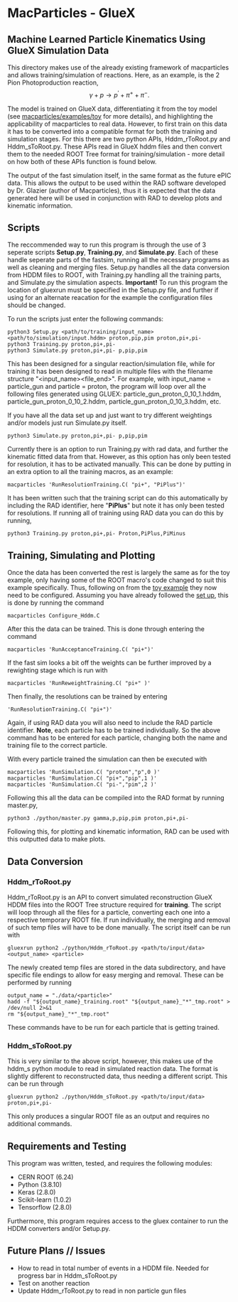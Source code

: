 # MacParticles - GlueX
## Machine Learned Particle Kinematics Using GlueX Simulation Data
This directory makes use of the already existing framework of macparticles and allows training/simulation of reactions. Here, as an example, is the 2 Pion Photoproduction reaction, 
$$ \gamma + p \rightarrow p^{'} + \pi^{+} + \pi^{-}. $$

The model is trained on GlueX data, differentiating it from the toy model (see [<ins>macparticles/examples/toy](../toy/) for more details), and highlighting the applicability of macparticles to real data. However, to first train on this data it has to be converted into a compatible format for both the training and simulation stages. For this there are two python APIs, Hddm_rToRoot.py and Hddm_sToRoot.py. These APIs read in GlueX hddm files and then convert them to the needed ROOT Tree format for training/simulation - more detail on how both of these APIs function is found below.

The output of the fast simulation itself, in the same format as the future ePIC data. This allows the output to be used within the RAD software developed by Dr. Glazier (author of Macparticles), thus it is expected that the data generated here will be used in conjunction with RAD to develop plots and kinematic information.

## Scripts
The reccommended way to run this program is through the use of 3 seperate scripts **Setup.py**, **Training.py**, and **Simulate.py**. Each of these handle seperate parts of the fastsim, running all the necessary programs as well as cleaning and merging files. Setup.py handles all the data conversion from HDDM files to ROOT, with Training.py handling all the training parts, and Simulate.py the simulation aspects. **Important!** To run this program the location of gluexrun must be specified in the Setup.py file, and further if using for an alternate reacation for the example the configuration files should be changed.

To run the scripts just enter the following commands:
```
python3 Setup.py <path/to/training/input_name> <path/to/simulation/input.hddm> proton,pip,pim proton,pi+,pi-
python3 Training.py proton,pi+,pi-
python3 Simulate.py proton,pi+,pi- p,pip,pim
```
This has been designed for a singular reaction/simulation file, while for training it has been designed to read in multiple files with the filename structure "<input_name>_<particle>_<file_end>". For example, with input_name = particle_gun and particle = proton, the program will loop over all the following files generated using GLUEX: particle_gun_proton_0_10_1.hddm, particle_gun_proton_0_10_2.hddm, particle_gun_proton_0_10_3.hddm, etc.

If you have all the data set up and just want to try different weightings and/or models just run Simulate.py itself.
```
python3 Simulate.py proton,pi+,pi- p,pip,pim
```
Currently there is an option to run Training.py with rad data, and further the kinematic fitted data from that. However, as this option has only been tested for resolution, it has to be activated manually. This can be done by putting in an extra option to all the training macros, as an example:
```
macparticles 'RunResolutionTraining.C( "pi+", "PiPlus")'
```
It has been written such that the training script can do this automatically by including the RAD identifier, here "**PiPlus**" but note  it has only been tested for resolutions. If running all of training using RAD data you can do this by running,
```
python3 Training.py proton,pi+,pi- Proton,PiPlus,PiMinus
```

## Training, Simulating and Plotting
Once the data has been converted the rest is largely the same as for the toy example, only having some of the ROOT macro's code changed to suit this example specifically. Thus, following on from the [<ins>toy example](../toy/) they now need to be configured. Assuming you have already followed the [<ins>set up](macparticles/README.md), this is done by running the command
```
macparticles Configure_Hddm.C
```
After this the data can be trained. This is done through entering the command
```
macparticles 'RunAcceptanceTraining.C( "pi+")'
```
If the fast sim looks a bit off the weights can be further improved by a rewighting stage which is run with
```
macparticles 'RunReweightTraining.C( "pi+" )'
```
Then finally, the resolutions can be trained by entering
```
'RunResolutionTraining.C( "pi+")'
```
Again, if using RAD data you will also need to include the RAD particle identifier. 
**Note**, each particle has to be trained individually. So the above command has to be entered for each particle, changing both the name and training file to the correct particle.

With every particle trained the simulation can then be executed with
```
macparticles 'RunSimulation.C( "proton","p",0 )'
macparticles 'RunSimulation.C( "pi+","pip",1 )'
macparticles 'RunSimulation.C( "pi-","pim",2 )'
```
Following this all the data can be compiled into the RAD format by running master.py,
```
python3 ./python/master.py gamma,p,pip,pim proton,pi+,pi-
``` 
Following this, for plotting and kinematic information, RAD can be used with this outputted data to make plots.
## Data Conversion
### Hddm_rToRoot.py
Hddm_rToRoot.py is an API to convert simulated reconstruction GlueX HDDM files into the ROOT Tree structure required for **training**. The script will loop through all the files for a particle, converting each one into a respective temporary ROOT file. If run individually, the merging and removal of such temp files will have to be done manually. The script itself can be run with
```
gluexrun python2 ./python/Hddm_rToRoot.py <path/to/input/data> <output_name> <particle>
```
The newly created temp files are stored in the data subdirectory, and have specific file endings to allow for easy merging and removal. These can be performed by running
```
output_name = "./data/<particle>"
hadd -f "${output_name}_training.root" "${output_name}_"*"_tmp.root" > /dev/null 2>&1
rm "${output_name}_"*"_tmp.root"
```
These commands have to be run for each particle that is getting trained.
### Hddm_sToRoot.py
This is very similar to the above script, however, this makes use of the hddm_s python module to read in simulated reaction data. The format is slightly different to reconstructed data, thus needing a different script. This can be run through
```
gluexrun python2 ./python/Hddm_sToRoot.py <path/to/input/data> proton,pi+,pi-
```
This only produces a singular ROOT file as an output and requires no additional commands.
## Requirements and Testing
This program was written, tested, and requires the following modules:
- CERN ROOT (6.24)
- Python (3.8.10)
- Keras (2.8.0)
- Scikit-learn (1.0.2)
- Tensorflow (2.8.0)

Furthermore, this program requires access to the gluex container to run the HDDM converters and/or Setup.py.
## Future Plans // Issues
- How to read in total number of events in a HDDM file. Needed for progress bar in Hddm_sToRoot.py
- Test on another reaction
- Update Hddm_rToRoot.py to read in non particle gun files